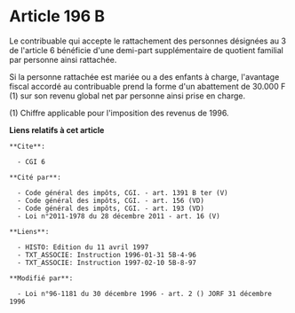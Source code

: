 # Article 196 B

Le contribuable qui accepte le rattachement des personnes désignées au 3 de l'article 6 bénéficie d'une demi-part
supplémentaire de quotient familial par personne ainsi rattachée.

Si la personne rattachée est mariée ou a des enfants à charge, l'avantage fiscal accordé au contribuable prend la forme d'un
abattement de 30.000 F (1) sur son revenu global net par personne ainsi prise en charge.

(1) Chiffre applicable pour l'imposition des revenus de 1996.

**Liens relatifs à cet article**

	**Cite**:

	  - CGI 6

	**Cité par**:

	  - Code général des impôts, CGI. - art. 1391 B ter (V)
	  - Code général des impôts, CGI. - art. 156 (VD)
	  - Code général des impôts, CGI. - art. 193 (VD)
	  - Loi n°2011-1978 du 28 décembre 2011 - art. 16 (V)

	**Liens**:

	  - HISTO: Edition du 11 avril 1997
	  - TXT_ASSOCIE: Instruction 1996-01-31 5B-4-96
	  - TXT_ASSOCIE: Instruction 1997-02-10 5B-8-97

	**Modifié par**:

	  - Loi n°96-1181 du 30 décembre 1996 - art. 2 () JORF 31 décembre 1996

